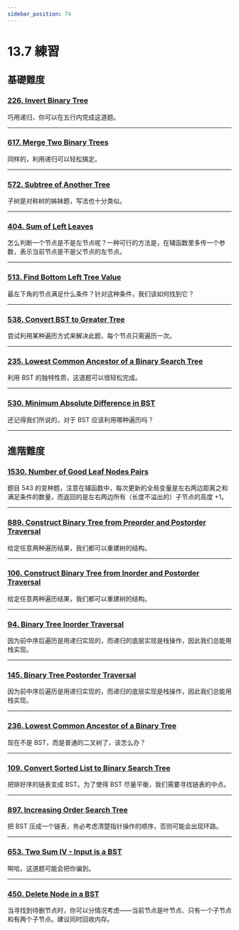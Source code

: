 ```yaml
---
sidebar_position: 74
---
```


# 13.7 練習

## 基礎難度

### [226. Invert Binary Tree](https://leetcode.com/problems/invert-binary-tree/)

巧用递归，你可以在五行内完成这道题。

---

### [617. Merge Two Binary Trees](https://leetcode.com/problems/merge-two-binary-trees/)

同样的，利用递归可以轻松搞定。

---

### [572. Subtree of Another Tree](https://leetcode.com/problems/subtree-of-another-tree/)

子树是对称树的姊妹题，写法也十分类似。

---

### [404. Sum of Left Leaves](https://leetcode.com/problems/sum-of-left-leaves/)

怎么判断一个节点是不是左节点呢？一种可行的方法是，在辅函数里多传一个参数，表示当前节点是不是父节点的左节点。

---

### [513. Find Bottom Left Tree Value](https://leetcode.com/problems/find-bottom-left-tree-value/)

最左下角的节点满足什么条件？针对这种条件，我们该如何找到它？

---

### [538. Convert BST to Greater Tree](https://leetcode.com/problems/convert-bst-to-greater-tree/)

尝试利用某种遍历方式来解决此题，每个节点只需遍历一次。

---

### [235. Lowest Common Ancestor of a Binary Search Tree](https://leetcode.com/problems/lowest-common-ancestor-of-a-binary-search-tree/)

利用 BST 的独特性质，这道题可以很轻松完成。

---

### [530. Minimum Absolute Difference in BST](https://leetcode.com/problems/minimum-absolute-difference-in-bst/)

还记得我们所说的，对于 BST 应该利用哪种遍历吗？

---

## 進階難度

### [1530. Number of Good Leaf Nodes Pairs](https://leetcode.com/problems/number-of-good-leaf-nodes-pairs/)

题目 543 的变种题，注意在辅函数中，每次更新的全局变量是左右两边距离之和满足条件的数量，而返回的是左右两边所有（长度不溢出的）子节点的高度 +1。

---

### [889. Construct Binary Tree from Preorder and Postorder Traversal](https://leetcode.com/problems/construct-binary-tree-from-preorder-and-postorder-traversal/)

给定任意两种遍历结果，我们都可以重建树的结构。

---

### [106. Construct Binary Tree from Inorder and Postorder Traversal](https://leetcode.com/problems/construct-binary-tree-from-inorder-and-postorder-traversal/)

给定任意两种遍历结果，我们都可以重建树的结构。

---

### [94. Binary Tree Inorder Traversal](https://leetcode.com/problems/binary-tree-inorder-traversal/)

因为前中序后遍历是用递归实现的，而递归的底层实现是栈操作，因此我们总能用栈实现。

---

### [145. Binary Tree Postorder Traversal](https://leetcode.com/problems/binary-tree-postorder-traversal/)

因为前中序后遍历是用递归实现的，而递归的底层实现是栈操作，因此我们总能用栈实现。

---

### [236. Lowest Common Ancestor of a Binary Tree](https://leetcode.com/problems/lowest-common-ancestor-of-a-binary-tree/)

现在不是 BST，而是普通的二叉树了，该怎么办？

---

### [109. Convert Sorted List to Binary Search Tree](https://leetcode.com/problems/convert-sorted-list-to-binary-search-tree/)

把排好序的链表变成 BST。为了使得 BST 尽量平衡，我们需要寻找链表的中点。

---

### [897. Increasing Order Search Tree](https://leetcode.com/problems/increasing-order-search-tree/)

把 BST 压成一个链表，务必考虑清楚指针操作的顺序，否则可能会出现环路。

---

### [653. Two Sum IV - Input is a BST](https://leetcode.com/problems/two-sum-iv-input-is-a-bst/)

啊哈，这道题可能会把你骗到。

---

### [450. Delete Node in a BST](https://leetcode.com/problems/delete-node-in-a-bst/)

当寻找到待删节点时，你可以分情况考虑——当前节点是叶节点、只有一个子节点和有两个子节点。建议同时回收内存。